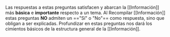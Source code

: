 Las respuestas a estas preguntas satisfacen y abarcan la [[Información]] más **básica** e **importante** respecto a un tema. Al Recompilar [[Información]] estas preguntas **NO** admiten un =="Sí" o "No"== como respuesta, sino que obligan a ser explicadas. Profundizar en estas preguntas nos dará los cimientos básicos de la estructura general de la [[Información]].